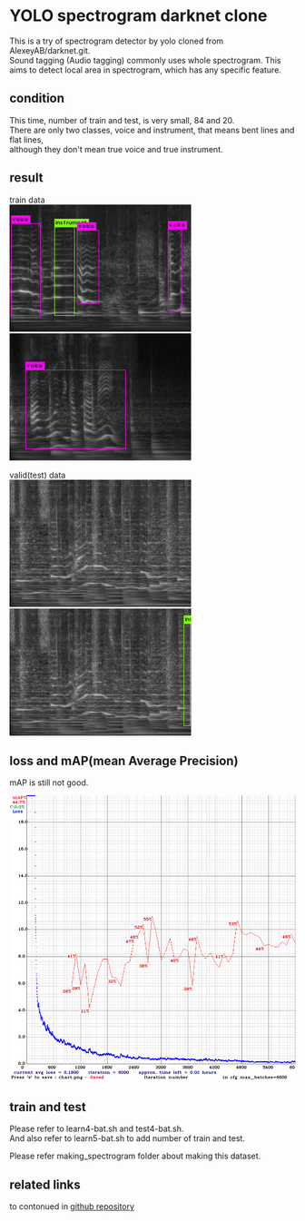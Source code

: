 # YOLO spectrogram darknet clone   

This is a try of spectrogram detector by yolo cloned from AlexeyAB/darknet.git.   
Sound tagging (Audio tagging) commonly uses whole spectrogram. This aims to detect local area in spectrogram, which has any specific feature.   


## condition    

This time, number of train and test, is very small, 84 and 20.   
There are only two classes, voice and instrument, that means bent lines and flat lines,  
although they don't mean true voice and true instrument.   

## result  

train data  
![figure1](predictions-img78.jpg)  
![figure2](predictions-img0.jpg)  



valid(test) data  
![figure3](predictions-img35.jpg)  
![figure4](predictions-img35-thresh0_1.jpg)  


## loss and mAP(mean Average Precision)    
mAP is still not good.  

![figure5](chart_yolov3-obj.png)   


## train and test  

Please refer to learn4-bat.sh and test4-bat.sh.   
And also refer to learn5-bat.sh to add number of train and test.   
  
  
Please refer making_spectrogram folder about making this dataset.  



## related links  

to contonued in [github repository](https://github.com/shun60s/harmonic-structure-parts-detect/)  













